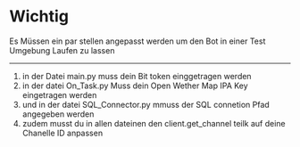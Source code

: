 # Wichtig

Es Müssen ein par stellen angepasst werden um den Bot in einer Test Umgebung Laufen zu lassen
___
1. in der Datei main.py muss dein Bit token einggetragen werden
2. in der datei On_Task.py Muss dein Open Wether Map IPA Key eingetragen werden
3. und in der datei SQL_Connector.py mmuss der SQL connetion Pfad angegeben werden
4. zudem musst du in allen dateinen den client.get_channel teilk auf deine Chanelle ID anpassen